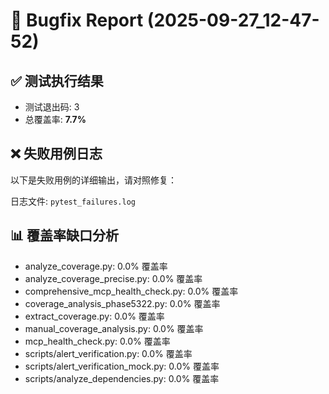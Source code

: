 # 🐞 Bugfix Report (2025-09-27_12-47-52)

## ✅ 测试执行结果
- 测试退出码: 3
- 总覆盖率: **7.7%**

## ❌ 失败用例日志

以下是失败用例的详细输出，请对照修复：

日志文件: `pytest_failures.log`

## 📊 覆盖率缺口分析

- analyze_coverage.py: 0.0% 覆盖率
- analyze_coverage_precise.py: 0.0% 覆盖率
- comprehensive_mcp_health_check.py: 0.0% 覆盖率
- coverage_analysis_phase5322.py: 0.0% 覆盖率
- extract_coverage.py: 0.0% 覆盖率
- manual_coverage_analysis.py: 0.0% 覆盖率
- mcp_health_check.py: 0.0% 覆盖率
- scripts/alert_verification.py: 0.0% 覆盖率
- scripts/alert_verification_mock.py: 0.0% 覆盖率
- scripts/analyze_dependencies.py: 0.0% 覆盖率